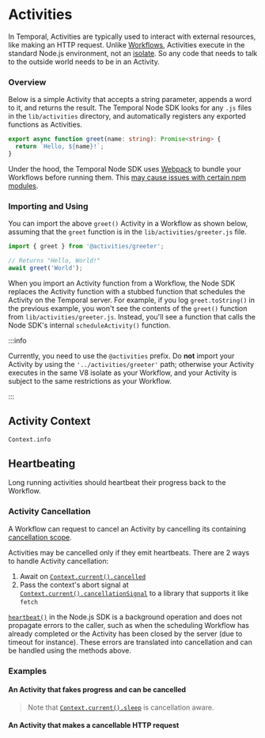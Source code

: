 # Activities

In Temporal, Activities are typically used to interact with external resources, like making an HTTP request.
Unlike [Workflows](/docs/node/determinism), Activities execute in the standard Node.js environment, not an [isolate](https://www.npmjs.com/package/isolated-vm).
So any code that needs to talk to the outside world needs to be in an Activity.

### Overview

Below is a simple Activity that accepts a string parameter, appends a word to it, and returns the result.
The Temporal Node SDK looks for any `.js` files in the `lib/activities` directory, and automatically registers any exported functions as Activities.

```ts
export async function greet(name: string): Promise<string> {
  return `Hello, ${name}!`;
}
```

Under the hood, the Temporal Node SDK uses [Webpack](https://webpack.js.org/) to bundle your Workflows before running them.
This [may cause issues with certain npm modules](https://www.getrevue.co/profile/masteringjs/issues/why-i-m-not-using-webpack-for-lambda-functions-anymore-266010).

### Importing and Using

You can import the above `greet()` Activity in a Workflow as shown below, assuming that the `greet` function is in the `lib/activities/greeter.js` file.

```ts
import { greet } from '@activities/greeter';

// Returns "Hello, World!"
await greet('World');
```

When you import an Activity function from a Workflow, the Node SDK replaces the Activity function with a stubbed function that schedules the Activity on the Temporal server.
For example, if you log `greet.toString()` in the previous example, you won't see the contents of the `greet()` function from `lib/activities/greeter.js`.
Instead, you'll see a function that calls the Node SDK's internal `scheduleActivity()` function.

:::info

Currently, you need to use the `@activities` prefix.
Do **not** import your Activity by using the `'../activities/greeter'` path; otherwise your Activity executes in the same V8 isolate as your Workflow, and your Activity is subject to the same restrictions as your Workflow.

:::


## Activity Context

`Context.info`

## Heartbeating

Long running activities should heartbeat their progress back to the Workflow.

### Activity Cancellation

A Workflow can request to cancel an Activity by cancelling its containing [cancellation scope](/docs/node/cancellation-scopes).

Activities may be cancelled only if they emit heartbeats.
There are 2 ways to handle Activity cancellation:

1. Await on [`Context.current().cancelled`](https://nodejs.temporal.io/api/classes/activity.context#cancelled)
1. Pass the context's abort signal at [`Context.current().cancellationSignal`](https://nodejs.temporal.io/api/classes/activity.context#cancelled) to a library that supports it like `fetch`

[`heartbeat()`](https://nodejs.temporal.io/api/classes/activity.context/#heartbeat) in the Node.js SDK is a background operation and does not propagate errors to the caller, such as when the scheduling Workflow has already completed or the Activity has been closed by the server (due to timeout for instance). These errors are translated into cancellation and can be handled using the methods above.

### Examples

#### An Activity that fakes progress and can be cancelled

> Note that [`Context.current().sleep`](https://nodejs.temporal.io/api/classes/activity.context#sleep) is cancellation aware.

<!--SNIPSTART nodejs-activity-fake-progress-->
<!--SNIPEND-->

#### An Activity that makes a cancellable HTTP request

<!--SNIPSTART nodejs-activity-cancellable-fetch-->
<!--SNIPEND-->
